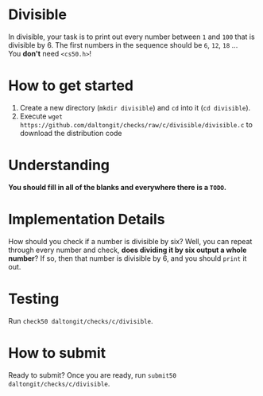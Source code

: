# Divisible
In divisible, your task is to print out every number between `1` and `100` that is divisible
by 6. The first numbers in the sequence should be `6`, `12`, `18` ...  
You **don't** need `<cs50.h>`!

# How to get started
1. Create a new directory (`mkdir divisible`) and `cd` into it (`cd divisible`).
2. Execute `wget https://github.com/daltongit/checks/raw/c/divisible/divisible.c` to download the distribution code

# Understanding
**You should fill in all of the blanks and everywhere there is a `TODO`.**  


# Implementation Details
How should you check if a number is divisible by six? Well, you can repeat through every number
and check, **does dividing it by six output a whole number**?
If so, then that number is divisible by 6, and you should `print` it out.

# Testing
Run
`check50 daltongit/checks/c/divisible`.

# How to submit
Ready to submit? Once you are ready, run
`submit50 daltongit/checks/c/divisible`.

